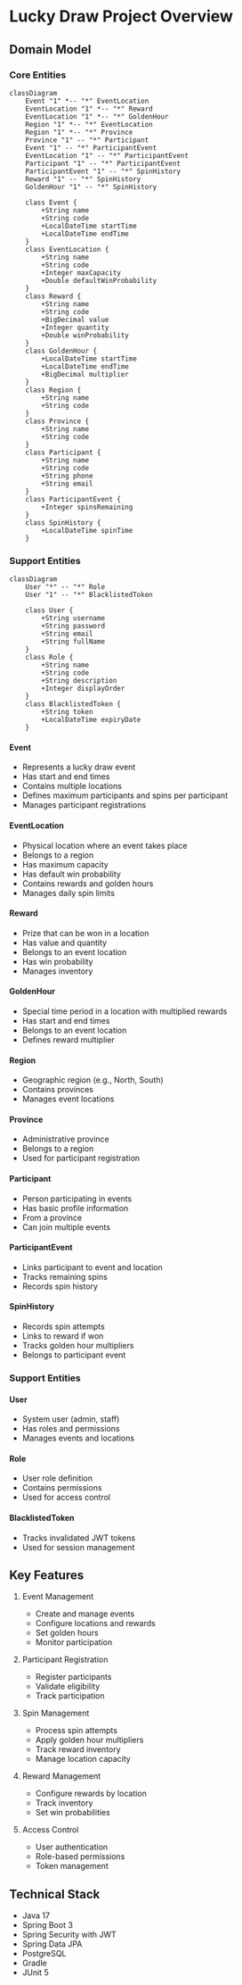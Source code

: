 # Lucky Draw Project Overview

## Domain Model

### Core Entities

```mermaid
classDiagram
    Event "1" *-- "*" EventLocation
    EventLocation "1" *-- "*" Reward
    EventLocation "1" *-- "*" GoldenHour
    Region "1" *-- "*" EventLocation
    Region "1" *-- "*" Province
    Province "1" -- "*" Participant
    Event "1" -- "*" ParticipantEvent
    EventLocation "1" -- "*" ParticipantEvent
    Participant "1" -- "*" ParticipantEvent
    ParticipantEvent "1" -- "*" SpinHistory
    Reward "1" -- "*" SpinHistory
    GoldenHour "1" -- "*" SpinHistory

    class Event {
        +String name
        +String code
        +LocalDateTime startTime
        +LocalDateTime endTime
    }
    class EventLocation {
        +String name
        +String code
        +Integer maxCapacity
        +Double defaultWinProbability
    }
    class Reward {
        +String name
        +String code
        +BigDecimal value
        +Integer quantity
        +Double winProbability
    }
    class GoldenHour {
        +LocalDateTime startTime
        +LocalDateTime endTime
        +BigDecimal multiplier
    }
    class Region {
        +String name
        +String code
    }
    class Province {
        +String name
        +String code
    }
    class Participant {
        +String name
        +String code
        +String phone
        +String email
    }
    class ParticipantEvent {
        +Integer spinsRemaining
    }
    class SpinHistory {
        +LocalDateTime spinTime
    }
```

### Support Entities

```mermaid
classDiagram
    User "*" -- "*" Role
    User "1" -- "*" BlacklistedToken

    class User {
        +String username
        +String password
        +String email
        +String fullName
    }
    class Role {
        +String name
        +String code
        +String description
        +Integer displayOrder
    }
    class BlacklistedToken {
        +String token
        +LocalDateTime expiryDate
    }
```

#### Event
- Represents a lucky draw event
- Has start and end times
- Contains multiple locations
- Defines maximum participants and spins per participant
- Manages participant registrations

#### EventLocation
- Physical location where an event takes place
- Belongs to a region
- Has maximum capacity
- Has default win probability
- Contains rewards and golden hours
- Manages daily spin limits

#### Reward
- Prize that can be won in a location
- Has value and quantity
- Belongs to an event location
- Has win probability
- Manages inventory

#### GoldenHour
- Special time period in a location with multiplied rewards
- Has start and end times
- Belongs to an event location
- Defines reward multiplier

#### Region
- Geographic region (e.g., North, South)
- Contains provinces
- Manages event locations

#### Province
- Administrative province
- Belongs to a region
- Used for participant registration

#### Participant
- Person participating in events
- Has basic profile information
- From a province
- Can join multiple events

#### ParticipantEvent
- Links participant to event and location
- Tracks remaining spins
- Records spin history

#### SpinHistory
- Records spin attempts
- Links to reward if won
- Tracks golden hour multipliers
- Belongs to participant event

### Support Entities

#### User
- System user (admin, staff)
- Has roles and permissions
- Manages events and locations

#### Role
- User role definition
- Contains permissions
- Used for access control

#### BlacklistedToken
- Tracks invalidated JWT tokens
- Used for session management

## Key Features

1. Event Management
   - Create and manage events
   - Configure locations and rewards
   - Set golden hours
   - Monitor participation

2. Participant Registration
   - Register participants
   - Validate eligibility
   - Track participation

3. Spin Management
   - Process spin attempts
   - Apply golden hour multipliers
   - Track reward inventory
   - Manage location capacity

4. Reward Management
   - Configure rewards by location
   - Track inventory
   - Set win probabilities

5. Access Control
   - User authentication
   - Role-based permissions
   - Token management

## Technical Stack

- Java 17
- Spring Boot 3
- Spring Security with JWT
- Spring Data JPA
- PostgreSQL
- Gradle
- JUnit 5
